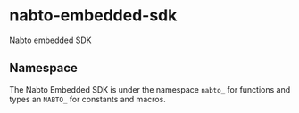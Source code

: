 # nabto-embedded-sdk
Nabto embedded SDK

## Namespace

The Nabto Embedded SDK is under the namespace `nabto_` for functions and
types an `NABTO_` for constants and macros.

